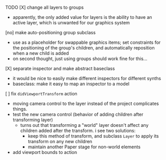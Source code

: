 TODO
[X] change all layers to groups
  - apparently, the only added value for layers is the ability to have an active
    layer, which is unwanted for our graphics system

[no] make auto-positioning group subclass
  - use as a placeholder for swappable graphics items; set constraints for the
    positioning of the group's children, and automatically reposition when a new
    child is added
  - on second thought, just using groups should work fine for this...

[X] separate inspector and make abstract baseclass
  - it would be nice to easily make different inspectors for different synths
  - baseclass: make it easy to map an inspector to a model

[ ] fix `didViewportTransform` action
  - moving camera control to the layer instead of the project complicates things.
  - test the new camera control (behavior of adding children after transforming layer)
    - turns out that transforming a "world" layer doesn't affect any children
      added after the transform. i see two solutions:
      - keep this method of transform, and subclass `Layer` to apply its
        transform on any new children
      - maintain another Paper stage for non-world elements
  - add viewport bounds to action
